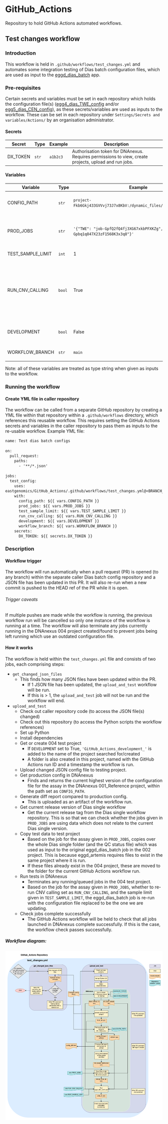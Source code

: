 # GitHub_Actions
Repository to hold GitHub Actions automated workflows.

## Test changes workflow
### Introduction
This workflow is held in `.github/workflows/test_changes.yml` and automates some integration testing of Dias batch configuration files, which are used as input to the [eggd_dias_batch](https://github.com/eastgenomics/eggd_dias_batch) app.

### Pre-requisites
Certain secrets and variables must be set in each repository which holds the configuration file(s) ([egg4_dias_TWE_config](https://github.com/eastgenomics/egg4_dias_TWE_config) and/or [egg5_dias_CEN_config](https://github.com/eastgenomics/egg5_dias_CEN_config)), as these secrets/variables are used as inputs to the workflow. These can be set in each repository under `Settings/Secrets and variables/Actions/` by an organisation administrator.

#### Secrets

| Secret  | Type | Example | Description |
| --- | --- | --- | --- |
| DX_TOKEN  | `str` | `a1b2c3`  | Authorisation token for DNAnexus. Requires permissions to view, create projects, upload and run jobs.

#### Variables

| Variable  | Type | Example | Description  |
| --- | --- | --- | --- |
| CONFIG_PATH  | `str` | `project-Fkb6Gkj433GVVvj73J7x8KbV:/dynamic_files/dias_batch_configs` | The path in 001_Reference where production eggd_dias_batch configuration files are stored. |
| PROD_JOBS  | `str` | `'{"TWE": "job-GpfQ2fQ4fj3XG67xkbPFXKZg","CEN": "job-Gpbq1q847X23zF1568K3x3q8"}'` | DNAnexus IDs for eggd_dias_batch jobs which were run in production 002 projects for each assay which will be re-run with the updated configuration file for testing. |
| TEST_SAMPLE_LIMIT  | `int` | 1 | The number of samples to set off reports jobs for. |
| RUN_CNV_CALLING  | `bool` | True | If True and the configuration file being updated is CEN, re-runs CNV calling and if False does not. If it is a CEN config being updated and RUN_CNV_CALLING is set to False, will re-use outputs from the CNV calling job which was launched by the original eggd_dias_batch job provided in `PROD_JOBS`. |
| DEVELOPMENT | `bool` | False | If True and a 004 DNAnexus project is created, adds `'GitHub_Actions_development_'` to its name. |
| WORKFLOW_BRANCH | `str` | `main` | The name of the branch of the GitHub_Actions repository to check out. |

Note: all of these variables are treated as type string when given as inputs to the workflow.

### Running the workflow
#### Create YML file in caller repository
The workflow can be called from a separate GitHub repository by creating a YML file within that repository within a `.github/workflows` directory, which references this reusable workflow. This requires setting the GitHub Actions secrets and variables in the caller repository to pass them as inputs to the re-usable workflow. Example YML file:
```
name: Test dias batch configs

on:
  pull_request:
    paths:
      - '**/*.json'

jobs:
  test_config:
    uses: eastgenomics/GitHub_Actions/.github/workflows/test_changes.yml@<BRANCH_NAME>
    with:
      config_path: ${{ vars.CONFIG_PATH }}
      prod_jobs: ${{ vars.PROD_JOBS }}
      test_sample_limit: ${{ vars.TEST_SAMPLE_LIMIT }}
      run_cnv_calling: ${{ vars.RUN_CNV_CALLING }}
      development: ${{ vars.DEVELOPMENT }}
      workflow_branch: ${{ vars.WORKFLOW_BRANCH }}
    secrets:
      DX_TOKEN: ${{ secrets.DX_TOKEN }}
```

### Description
#### Workflow trigger
The workflow will run automatically when a pull request (PR) is opened (to any branch) within the separate caller Dias batch config repository and a JSON file has been updated in this PR. It will also re-run when a new commit is pushed to the HEAD ref of the PR while it is open.

###### Trigger caveats
If multiple pushes are made while the workflow is running, the previous workflow run will be cancelled so only one instance of the workflow is running at a time. The workflow will also terminate any jobs currently running in the DNAnexus 004 project created/found to prevent jobs being left running which use an outdated configuration file.

#### How it works
The workflow is held within the `test_changes.yml` file and consists of two jobs, each comprising steps:
- `get_changed_json_files`
  - This finds how many JSON files have been updated within the PR.
    - If 1 JSON file has been updated, the `upload_and_test` workflow will be run.
    - If this is > 1, the `upload_and_test` job will not be run and the workflow will end. 
- `upload_and_test`
  - Check out caller repository code (to access the JSON file(s) changed)
  - Check out this repository (to access the Python scripts the workflow references)
  - Set up Python
  - Install dependencies
  - Get or create 004 test project
    - If `DEVELOPMENT` set to True, `'GitHub_Actions_development_'` is added to the name of the project searched for/created
    - A folder is also created in this project, named with the GitHub Actions run ID and a timestamp the workflow is run.
  - Upload changed JSON config file to testing project.
  - Get production config in DNAnexus
    - Finds and returns the current highest version of the configuration file for the assay in the DNAnexus 001_Reference project, within the path set as `CONFIG_PATH`.
  - Generate diff report compared to production config.
    - This is uploaded as an artifact of the workflow run.
  - Get current release version of Dias single workflow
    - Get the current release tag from the Dias single workflow repository. This is so that we can check whether the jobs given in `PROD_JOBS` are using data which does not relate to the current Dias single version.
  - Copy test data to test project
    - Based on the job for the assay given in `PROD_JOBS`, copies over the whole Dias single folder (and the QC status file) which was used as input to the original eggd_dias_batch job in the 002 project. This is because eggd_artemis requires files to exist in the same project where it is run.
    - If these files already exist in the 004 project, these are moved to the folder for the current GitHub Actions workflow run.
  - Run tests in DNAnexus
    - Terminates any running/queued jobs in the 004 test project.
    - Based on the job for the assay given in `PROD_JOBS`, whether to re-run CNV calling set as `RUN_CNV_CALLING`, and the sample limit given in `TEST_SAMPLE_LIMIT`, the eggd_dias_batch job is re-run with the configuration file replaced to be the one we are updating.
  - Check jobs complete successfully
    - The GitHub Actions workflow will be held to check that all jobs launched in DNAnexus complete successfully. If this is the case, the workflow check passes successfully.

##### Workflow diagram:
![Image of flow diagram](docs/images/flow_diagram.png)
